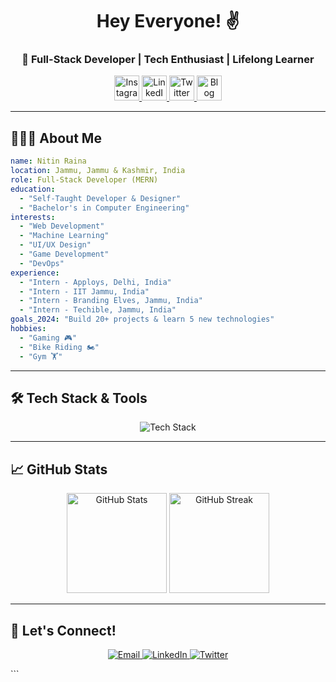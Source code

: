 
<h1 align="center">Hey Everyone! ✌</h1>
<h3 align="center">🚀 Full-Stack Developer | Tech Enthusiast | Lifelong Learner</h3>

<p align="center">
  <a href="https://www.instagram.com/nitnraina_">
    <img height="40" src="https://rb.gy/b8eqbw" alt="Instagram"/>
  </a>
  <a href="https://www.linkedin.com/in/nitin-raina/">
    <img height="40" src="https://cdn.jsdelivr.net/gh/devicons/devicon/icons/linkedin/linkedin-original.svg" alt="LinkedIn"/>
  </a>
  <a href="https://www.twitter.com/nitinraina_">
    <img height="40" src="https://cdn.jsdelivr.net/gh/devicons/devicon/icons/twitter/twitter-original.svg" alt="Twitter"/>
  </a>
  <a href="https://codefornitin.blogspot.com/">
    <img height="40" src="https://cdn3.iconfinder.com/data/icons/avatars-xmas-giveaway/128/batman_hero_avatar_comics-256.png" alt="Blog"/>
  </a>
</p>

---

## 👨🏻‍💻 About Me

```yaml
name: Nitin Raina
location: Jammu, Jammu & Kashmir, India
role: Full-Stack Developer (MERN)
education:
  - "Self-Taught Developer & Designer"
  - "Bachelor's in Computer Engineering"
interests:
  - "Web Development"
  - "Machine Learning"
  - "UI/UX Design"
  - "Game Development"
  - "DevOps"
experience:
  - "Intern - Apploys, Delhi, India"
  - "Intern - IIT Jammu, India"
  - "Intern - Branding Elves, Jammu, India"
  - "Intern - Techible, Jammu, India"
goals_2024: "Build 20+ projects & learn 5 new technologies"
hobbies:
  - "Gaming 🎮"
  - "Bike Riding 🏍️"
  - "Gym 🏋️"
```

---

## 🛠️ Tech Stack & Tools

<p align="center">
  <img src="https://skillicons.dev/icons?i=html,css,js,react,redux,nodejs,express,mongodb,cpp,java,python,git,github,vscode,figma,bootstrap" alt="Tech Stack"/>
</p>

---

## 📈 GitHub Stats

<p align="center">
  <img src="https://github-readme-stats.vercel.app/api?username=nitnraina-dev&show_icons=true&theme=radical" alt="GitHub Stats" height="160px" />
  <img src="https://github-readme-streak-stats.herokuapp.com/?user=nitnraina-dev&theme=radical" alt="GitHub Streak" height="160px" />
</p>

---

## 🎯 Let's Connect!

<p align="center">
  <a href="mailto:nitnraina@example.com">
    <img src="https://img.shields.io/badge/Email-D14836?style=for-the-badge&logo=gmail&logoColor=white" alt="Email"/>
  </a>
  <a href="https://www.linkedin.com/in/nitin-raina/">
    <img src="https://img.shields.io/badge/LinkedIn-0077B5?style=for-the-badge&logo=linkedin&logoColor=white" alt="LinkedIn"/>
  </a>
  <a href="https://twitter.com/nitinraina_">
    <img src="https://img.shields.io/badge/Twitter-1DA1F2?style=for-the-badge&logo=twitter&logoColor=white" alt="Twitter"/>
  </a>
</p>
```
